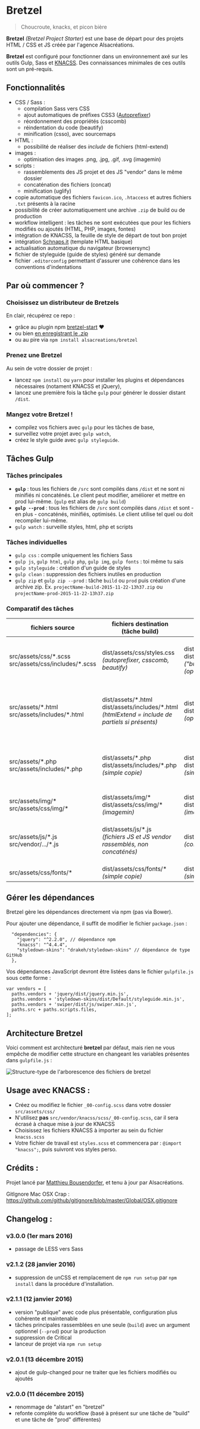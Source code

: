 # Bretzel

> Choucroute, knacks, et picon bière

**Bretzel** *(Bretzel Project Starter)* est une base de départ pour des projets HTML / CSS et JS créée par l'agence Alsacréations.

**Bretzel** est configuré pour fonctionner dans un environnement axé sur les outils Gulp, Sass et [KNACSS](http://knacss.com). Des connaissances minimales de ces outils sont un pré-requis.

## Fonctionnalités
- CSS / Sass :
  - compilation Sass vers CSS
  - ajout automatiques de préfixes CSS3 ([Autoprefixer](https://github.com/postcss/autoprefixer))
  - réordonnement des propriétés (csscomb)
  - réindentation du code (beautify)
  - minification (csso), avec sourcemaps
- HTML :
  - possibilité de réaliser des *include* de fichiers (html-extend)
- images :
  - optimisation des images .png, .jpg, .gif, .svg (imagemin)
- scripts :
  - rassemblements des JS projet et des JS "vendor" dans le même dossier
  - concaténation des fichiers (concat)
  - minification (uglify)
- copie automatique des fichiers `favicon.ico`, `.htaccess` et autres fichiers `.txt` présents à la racine
- possibilité de créer automatiquement une archive `.zip` de build ou de production
- workflow intelligent : les tâches ne sont exécutées que pour les fichiers modifiés ou ajoutés (HTML, PHP, images, fontes)
- intégration de KNACSS, la feuille de style de départ de tout bon projet
- intégration [Schnaps.it](http://schnaps.it) (template HTML basique)
- actualisation automatique du navigateur (browsersync)
- fichier de styleguide (guide de styles) généré sur demande
- fichier `.editorconfig` permettant d'assurer une cohérence dans les conventions d'indentations

## Par où commencer ?

### Choisissez un distributeur de Bretzels

En clair, récupérez ce repo :
- grâce au plugin npm [bretzel-start](https://github.com/alsacreations/bretzel-start) ❤
- ou bien [en enregistrant le .zip](https://github.com/alsacreations/bretzel/archive/master.zip)
- ou au pire via `npm install alsacreations/bretzel`

### Prenez une Bretzel

Au sein de votre dossier de projet :
- lancez `npm install`  ou `yarn` pour installer les plugins et dépendances nécessaires (notament KNACSS et jQuery),
- lancez une première fois la tâche `gulp` pour générer le dossier distant `/dist`.

### Mangez votre Bretzel !

- compilez vos fichiers avec `gulp` pour les tâches de base,
- surveillez votre projet avec `gulp watch`,
- créez le style guide avec  `gulp styleguide`.


## Tâches Gulp

### Tâches principales

- **`gulp`** : tous les fichiers de `/src` sont compilés dans `/dist` et ne sont ni minifiés ni concaténés. Le client peut modifier, améliorer et mettre en prod lui-même. (`gulp` est alias de `gulp build`)
- **`gulp --prod`** : tous les fichiers de `/src` sont compilés dans `/dist` et sont - en plus - concaténés, minifiés, optimisés. Le client utilise tel quel ou doit recompiler lui-même.
- `gulp watch` : surveille styles, html, php et scripts

### Tâches individuelles
- `gulp css` : compile uniquement les fichiers Sass
- `gulp js`, `gulp html`, `gulp php`, `gulp img`, `gulp fonts` : toi même tu sais
- `gulp styleguide` : création d'un guide de styles
- `gulp clean` : suppression des fichiers inutiles en production
- `gulp zip` et `gulp zip --prod` : tâche `build` ou `prod` puis création d'une archive zip. Ex. `projectName-build-2015-11-22-13h37.zip` ou `projectName-prod-2015-11-22-13h37.zip`

### Comparatif des tâches

| fichiers source  | fichiers destination <br>(tâche build)  | fichiers destination <br>(tâche prod)  | tâche watch  |
|---|---|---|---|
| src/assets/css/\*.scss<br>src/assets/css/includes/\*.scss  | dist/assets/css/styles.css <br>*(autoprefixer, csscomb, beautify)*  | dist/assets/css/styles.min.css <br>dist/assets/css/styles.css <br>*("build" + csso-minify)*<br>*(option: unCSS si activé)*   | tâche "css" exécutée si modification \*.scss<br>*(+ Browsersync)*  |
| src/assets/\*.html<br>src/assets/includes/\*.html  | dist/assets/\*.html<br>dist/assets/includes/\*.html<br>*(htmlExtend = include de partiels si présents)*  | dist/assets/\*.html<br>dist/assets/includes/\*.html<br>*(option : Critical si activé)*  | tâche "html+php" exécutée si modification \*.html<br>*(+ Browsersync)*  |
| src/assets/\*.php<br>src/assets/includes/\*.php  | dist/assets/\*.php<br>dist/assets/includes/\*.php<br>*(simple copie)*  | dist/assets/\*.php<br>dist/assets/includes/\*.php<br>*(simple copie)*  | tâche "html+php" exécutée si modification \*.php<br>*(+ Browsersync)* |
| src/assets/img/\*<br>src/assets/css/img/\*  | dist/assets/img/\*<br>dist/assets/css/img/\* <br>*(imagemin)*  | dist/assets/img/\*<br>dist/assets/css/img/\* <br>*(imagemin)*  | pas de watch |
| src/assets/js/\*.js<br>src/vendor/.../\*.js  | dist/assets/js/\*.js<br>*(fichiers JS et JS vendor rassemblés, non concaténés)*  | dist/assets/js/global.min.js<br>*(concat, uglify)*  | tâche "js" exécutée si modification \*.js<br>*(+ Browsersync)* |
| src/assets/css/fonts/\*  | dist/assets/css/fonts/\* <br>*(simple copie)*  | dist/assets/css/fonts/\* <br>*(simple copie)*   | pas de watch  |


## Gérer les dépendances

Bretzel gère les dépendances directement via npm (pas via Bower).

Pour ajouter une dépendance, il suffit de modifier le fichier `package.json` :
```
  "dependencies": {
    "jquery": "^2.2.0", // dépendance npm
    "knacss": "^4.4.4",
    "styledown-skins": "drakeh/styledown-skins" // dépendance de type GitHub
  },
```

Vos dépendances JavaScript devront être listées dans le fichier `gulpfile.js` sous cette forme :
```
var vendors = [
  paths.vendors + 'jquery/dist/jquery.min.js',
  paths.vendors + 'styledown-skins/dist/Default/styleguide.min.js',
  paths.vendors + 'swiper/dist/js/swiper.min.js',
  paths.src + paths.scripts.files,
];
```

## Architecture Bretzel

Voici comment est architecturé **bretzel** par défaut, mais rien ne vous empêche de modifier cette structure en changeant les variables présentes dans `gulpfile.js` :

![Structure-type de l'arborescence des fichiers de bretzel](https://raw.githubusercontent.com/alsacreations/bretzel/master/src/assets/img/architecture.png)

## Usage avec KNACSS :
- Créez ou modifiez le fichier `_00-config.scss` dans votre dossier `src/assets/css/`
- N'utilisez **pas** `src/vendor/knacss/scss/_00-config.scss`, car il sera écrasé à chaque mise à jour de KNACSS
- Choisissez les fichiers KNACSS à importer au sein du fichier `knacss.scss`
- Votre fichier de travail est `styles.scss` et commencera par : `@import "knacss";`, puis suivront vos styles perso.


## Crédits :

Projet lancé par [Matthieu Bousendorfer](https://github.com/edenpulse), et tenu à jour par Alsacréations.

GitIgnore Mac OSX Crap : https://github.com/github/gitignore/blob/master/Global/OSX.gitignore

## Changelog :

### v3.0.0 (1er mars 2016)

- passage de LESS vers Sass

### v2.1.2 (28 janvier 2016)

- suppression de unCSS et remplacement de `npm run setup` par `npm install` dans la procédure d'installation.

### v2.1.1 (12 janvier 2016)

- version "publique" avec code plus présentable, configuration plus cohérente et maintenable
- tâches principales rassemblées en une seule (`build`) avec un argument optionnel (`--prod`) pour la production
- suppression de Critical
- lanceur de projet via `npm run setup`

### v2.0.1 (13 décembre 2015)

- ajout de gulp-changed pour ne traiter que les fichiers modifiés ou ajoutés

### v2.0.0 (11 décembre 2015)

- renommage de "alstart" en "bretzel"
- refonte complète du workflow (basé à présent sur une tâche de "build" et une tâche de "prod" différentes)

